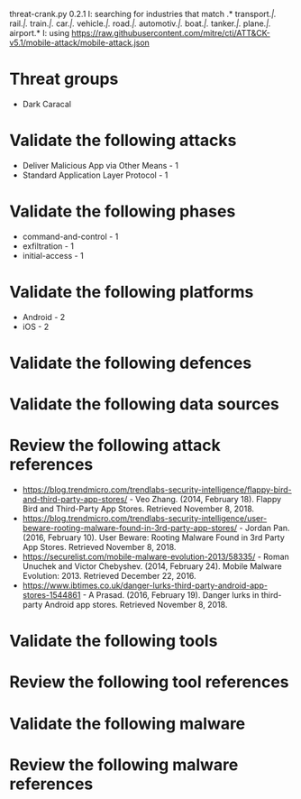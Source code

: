 threat-crank.py 0.2.1
I: searching for industries that match .* transport.*|.* rail.*|.* train.*|.* car.*|.* vehicle.*|.* road.*|.* automotiv.*|.* boat.*|.* tanker.*|.* plane.*|.* airport.*
I: using https://raw.githubusercontent.com/mitre/cti/ATT&CK-v5.1/mobile-attack/mobile-attack.json
# Threat groups

* Dark Caracal

# Validate the following attacks

* Deliver Malicious App via Other Means - 1
* Standard Application Layer Protocol - 1

# Validate the following phases

* command-and-control - 1
* exfiltration - 1
* initial-access - 1

# Validate the following platforms

* Android - 2
* iOS - 2

# Validate the following defences


# Validate the following data sources


# Review the following attack references

* https://blog.trendmicro.com/trendlabs-security-intelligence/flappy-bird-and-third-party-app-stores/ - Veo Zhang. (2014, February 18). Flappy Bird and Third-Party App Stores. Retrieved November 8, 2018.
* https://blog.trendmicro.com/trendlabs-security-intelligence/user-beware-rooting-malware-found-in-3rd-party-app-stores/ - Jordan Pan. (2016, February 10). User Beware: Rooting Malware Found in 3rd Party App Stores. Retrieved November 8, 2018.
* https://securelist.com/mobile-malware-evolution-2013/58335/ - Roman Unuchek and Victor Chebyshev. (2014, February 24). Mobile Malware Evolution: 2013. Retrieved December 22, 2016.
* https://www.ibtimes.co.uk/danger-lurks-third-party-android-app-stores-1544861 - A Prasad. (2016, February 19). Danger lurks in third-party Android app stores. Retrieved November 8, 2018.

# Validate the following tools


# Review the following tool references


# Validate the following malware


# Review the following malware references


